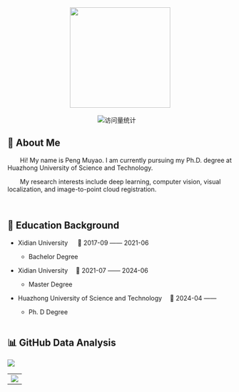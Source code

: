 <div align="center">

  <!-- knock code pictures 敲代码的图片 -->
  <picture>
    <source media="(prefers-color-scheme: dark)" srcset="https://cdn.jsdelivr.net/gh/sun0225SUN/sun0225SUN/assets/images/coding.gif" />
    <source media="(prefers-color-scheme: light)" srcset="https://cdn.jsdelivr.net/gh/sun0225SUN/sun0225SUN/assets/images/developer.svg" height="225px" />
    <img src="https://cdn.jsdelivr.net/gh/sun0225SUN/sun0225SUN/assets/images/coding.gif" />
  </picture>

  <!-- for beauty 留个空行好看点 -->
  <div>&nbsp;</div>


<!-- profile logo 个人资料徽标 -->
  <div>
    <img src="https://komarev.com/ghpvc/?username=muyao99&label=Views&color=orange&style=flat" alt="访问量统计" />&emsp;
  </div>

</div>

<tr><td>

##  🤺 About Me

<p>&emsp;&emsp;Hi! My name is Peng Muyao. I am currently pursuing my Ph.D. degree at Huazhong University of Science and Technology.</p>
<p>&emsp;&emsp;My research interests include deep learning, computer vision, visual localization, and image-to-point cloud registration.</p>


  <!-- for beauty 留个空行好看点 -->
  <div>&nbsp;</div>

</td></tr>

<tr><td>

## 🏢 Education Background

- Xidian University &emsp; 📌 2017-09 —— 2021-06

  - Bachelor Degree

- Xidian University  📌 2021-07 —— 2024-06

  - Master Degree

- Huazhong University of Science and Technology  📌 2024-04 ——

  - Ph. D Degree


  <!-- for beauty 留个空行好看点 -->
  <div>&nbsp;</div>
  
</td></tr>

## 📊 GitHub Data Analysis

<!-- GitHub 数据统计 -->

<img src= "https://github-readme-stats-git-masterrstaa-rickstaa.vercel.app/api?username=muyao99&hide_title=true&hide_border=true&show_icons=true&include_all_commits=true&line_height=21text_color=000&icon_color=000&bg_color=0,ea6161,ffc64d,fffc4d,52fa5a&theme=graywhite" /> 

<!-- GitHub Activity Graph GitHub 活动图 -->
<table>
  <tr>
    <td>
      <picture>
        <source media="(prefers-color-scheme: dark)"  srcset="https://github-readme-activity-graph.vercel.app/graph?username=muyao99&theme=tokyo-night" />
        <source media="(prefers-color-scheme: light)" srcset="https://github-readme-activity-graph.vercel.app/graph?username=muyao99&theme=xcode" />
        <img src="https://github-readme-activity-graph.vercel.app/graph?username=muyao99&theme=tokyo-night" />
      </picture>
  </tr>
</table>

